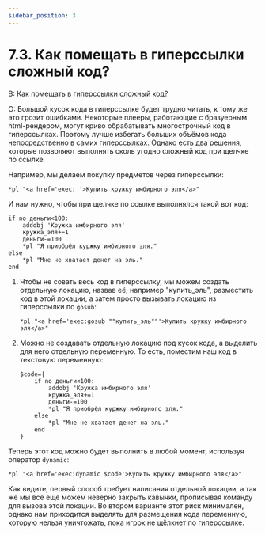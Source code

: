 ```yaml
---
sidebar_position: 3
---
```


# 7.3. Как помещать в гиперссылки сложный код?
<!-- [:faq_07_03] -->
В: Как помещать в гиперссылки сложный код?

О:
Большой кусок кода в гиперссылке будет трудно читать, к тому же это грозит ошибками. Некоторые плееры, работающие с бразуерным html-рендером, могут криво обрабатывать многострочный код в гиперссылках. Поэтому лучше избегать больших объёмов кода непосредственно в самих гиперссылках. Однако есть два решения, которые позволяют выполнять сколь угодно сложный код при щелчке по ссылке.

Например, мы делаем покупку предметов через гиперссылки:
```qsp
*pl "<a href='exec: '>Купить кружку имбирного эля</a>"
```
И нам нужно, чтобы при щелчке по ссылке выполнялся такой вот код:
```qsp
if no деньги<100:
	addobj 'Кружка имбирного эля' 
	кружка_эля+=1 
	деньги-=100
	*pl "Я приобрёл куржку имбирного эля."
else
	*pl "Мне не хватает денег на эль."
end
```

1. Чтобы не совать весь код в гиперссылку, мы можем создать отдельную локацию, назвав её, например "купить_эль", разместить код в этой локации, а затем просто вызывать локацию из гиперссылки по `gosub`:
	```qsp
	*pl "<a href='exec:gosub ""купить_эль""'>Купить кружку имбирного эля</a>"
	```
2. Можно не создавать отдельную локацию под кусок кода, а выделить для него отдельную переменную. То есть, поместим наш код в текстовую переменную:
	```qsp
	$code={
		if no деньги<100:
			addobj 'Кружка имбирного эля' 
			кружка_эля+=1 
			деньги-=100
			*pl "Я приобрёл куржку имбирного эля."
		else
			*pl "Мне не хватает денег на эль."
		end
	}
	```

Теперь этот код можно будет выполнить в любой момент, используя оператор `dynamic`:

```qsp
*pl "<a href='exec:dynamic $code'>Купить кружку имбирного эля</a>"
```
Как видите, первый способ требует написания отдельной локации, а так же мы всё ещё можем неверно закрыть кавычки, прописывая команду для вызова этой локации. Во втором варианте этот риск минимален, однако нам приходится выделять для размещения кода переменную, которую нельзя уничтожать, пока игрок не щёлкнет по гиперссылке.
